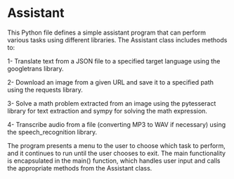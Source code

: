 # Assistant

This Python file defines a simple assistant program that can perform various tasks using different libraries. The Assistant class includes methods to:

  1- Translate text from a JSON file to a specified target language using the googletrans library.

  2- Download an image from a given URL and save it to a specified path using the requests library.

  3- Solve a math problem extracted from an image using the pytesseract library for text extraction and sympy for solving the math expression.

  4- Transcribe audio from a file (converting MP3 to WAV if necessary) using the speech_recognition library.

The program presents a menu to the user to choose which task to perform, and it continues to run until the user chooses to exit. The main functionality is encapsulated in the main() function, which handles user input and calls the appropriate methods from the Assistant class.
